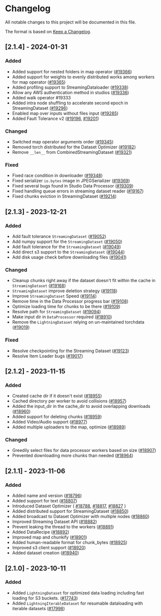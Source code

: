 # Changelog

All notable changes to this project will be documented in this file.

The format is based on [Keep a Changelog](http://keepachangelog.com/en/1.0.0/).


## [2.1.4] - 2024-01-31

### Added

- Added support for nested folders in map operator ([#19366](https://github.com/Lightning-AI/lightning/pull/19366))
- Added support for weights to evenly distributed works among workers for map operator ([#19365](https://github.com/Lightning-AI/lightning/pull/19365))
- Added profiling support to StreamingDataloader ([#19338](https://github.com/Lightning-AI/lightning/pull/19338))
- Allow any AWS authentication method in studios ([#19336](https://github.com/Lightning-AI/lightning/pull/19336))
- Added walk operator #19333
- Added intra node shuffling to accelerate second epoch in StreamingDataset ([#19296](https://github.com/Lightning-AI/lightning/pull/19296))
- Enabled map over inputs without files input ([#19285](https://github.com/Lightning-AI/lightning/pull/19285))
- Added Fault Tolerance v2 ([#19196](https://github.com/Lightning-AI/lightning/pull/19196), [#19201](https://github.com/Lightning-AI/lightning/pull/19201))

### Changed

- Switched map operator arguments order ([#19345](https://github.com/Lightning-AI/lightning/pull/19345))
- Removed torch distributed for the Dataset Optimizer ([#19182](https://github.com/Lightning-AI/lightning/pull/19182))
- Remove `__len__` from CombinedStreamingDataset ([#19321](https://github.com/Lightning-AI/lightning/pull/19321))

### Fixed

- Fixed race condition in downloader ([#19348](https://github.com/Lightning-AI/lightning/pull/19348))
- Fixed serializer `io.bytes` image in JPEGSerializer ([#19369](https://github.com/Lightning-AI/lightning/pull/19369))
- Fixed several bugs found in Studio Data Processor ([#19309](https://github.com/Lightning-AI/lightning/pull/19309))
- Fixed handling queue errors in streaming dataset reader ([#19167](https://github.com/Lightning-AI/lightning/pull/19167))
- Fixed chunks eviction in StreamingDataset ([#19214](https://github.com/Lightning-AI/lightning/pull/19214))


## [2.1.3] - 2023-12-21

### Added

- Add fault tolerance `StreamingDataset` ([#19052](https://github.com/Lightning-AI/lightning/pull/19052))
- Add numpy support for the `StreamingDataset` ([#19050](https://github.com/Lightning-AI/lightning/pull/19050))
- Add fault tolerance for the `StreamingDataset` ([#19049](https://github.com/Lightning-AI/lightning/pull/19049))
- Add direct s3 support to the `StreamingDataset` ([#19044](https://github.com/Lightning-AI/lightning/pull/19044))
- Add disk usage check before downloading files ([#19041](https://github.com/Lightning-AI/lightning/pull/19041))

### Changed

- Cleanup chunks right away if the dataset doesn't fit within the cache in `StreamingDataset` ([#19168](https://github.com/Lightning-AI/lightning/pull/19168))
- `StreamingDataset` improve deletion strategy ([#19118](https://github.com/Lightning-AI/lightning/pull/19118))
- Improve `StreamingDataset` Speed ([#19114](https://github.com/Lightning-AI/lightning/pull/19114))
- Remove time in the Data Processor progress bar ([#19108](https://github.com/Lightning-AI/lightning/pull/19108))
- Optimize loading time for chunks to be there ([#19109](https://github.com/Lightning-AI/lightning/pull/19109))
- Resolve path for `StreamingDataset` ([#19094](https://github.com/Lightning-AI/lightning/pull/19094))
- Make input dir in `DataProcessor` required ([#18910](https://github.com/Lightning-AI/lightning/pull/18910))
- Remove the `LightningDataset` relying on un-maintained torchdata ([#19019](https://github.com/Lightning-AI/lightning/pull/19019))

### Fixed

- Resolve checkpointing for the Streaming Dataset ([#19123](https://github.com/Lightning-AI/lightning/pull/19123))
- Resolve Item Loader bugs ([#19017](https://github.com/Lightning-AI/lightning/pull/19017))


## [2.1.2] - 2023-11-15

### Added

- Created cache dir if it doesn't exist ([#18955](https://github.com/Lightning-AI/lightning/pull/18955))
- Cached directory per worker to avoid collisions ([#18957](https://github.com/Lightning-AI/lightning/pull/18957))
- Added the input_dir in the cache_dir to avoid overlapping downloads ([#18960](https://github.com/Lightning-AI/lightning/pull/18960))
- Added support for deleting chunks ([#18959](https://github.com/Lightning-AI/lightning/pull/18959))
- Added Video/Audio support ([#18977](https://github.com/Lightning-AI/lightning/pull/18977))
- Added multiple uploaders to the map, optimize ([#18989](https://github.com/Lightning-AI/lightning/pull/18989))

### Changed

- Greedily select files for data processor workers based on size ([#18907](https://github.com/Lightning-AI/lightning/pull/18907))
- Prevented downloading more chunks than needed ([#18964](https://github.com/Lightning-AI/lightning/pull/18964))


## [2.1.1] - 2023-11-06

### Added

- Added name and version ([#18796](https://github.com/Lightning-AI/lightning/pull/18796))
- Added support for text ([#18807](https://github.com/Lightning-AI/lightning/pull/18807))
- Introduced Dataset Optimizer (
    [#18788](https://github.com/Lightning-AI/lightning/pull/18788),
    [#18817](https://github.com/Lightning-AI/lightning/pull/18817),
    [#18827](https://github.com/Lightning-AI/lightning/pull/18827)
)
- Added distributed support for StreamingDataset ([#18850](https://github.com/Lightning-AI/lightning/pull/18850))
- Added broadcast to Dataset Optimizer with multiple nodes ([#18860](https://github.com/Lightning-AI/lightning/pull/18860))
- Improved Streaming Dataset API ([#18882](https://github.com/Lightning-AI/lightning/pull/18882))
- Prevent leaking the thread to the workers ([#18891](https://github.com/Lightning-AI/lightning/pull/18891))
- Added DataRecipe ([#18892](https://github.com/Lightning-AI/lightning/pull/18892))
- Improved map and chunkify ([#18901](https://github.com/Lightning-AI/lightning/pull/18901))
- Added human-readable format for chunk_bytes ([#18925](https://github.com/Lightning-AI/lightning/pull/18925))
- Improved s3 client support ([#18920](https://github.com/Lightning-AI/lightning/pull/18920))
- Added dataset creation ([#18940](https://github.com/Lightning-AI/lightning/pull/18940))


## [2.1.0] - 2023-10-11

### Added

- Added `LightningDataset` for optimized data loading including fast loading for S3 buckets. ([#17743](https://github.com/Lightning-AI/lightning/pull/17743))
- Added `LightningIterableDataset` for resumable dataloading with iterable datasets ([#17998](https://github.com/Lightning-AI/lightning/pull/17998))
